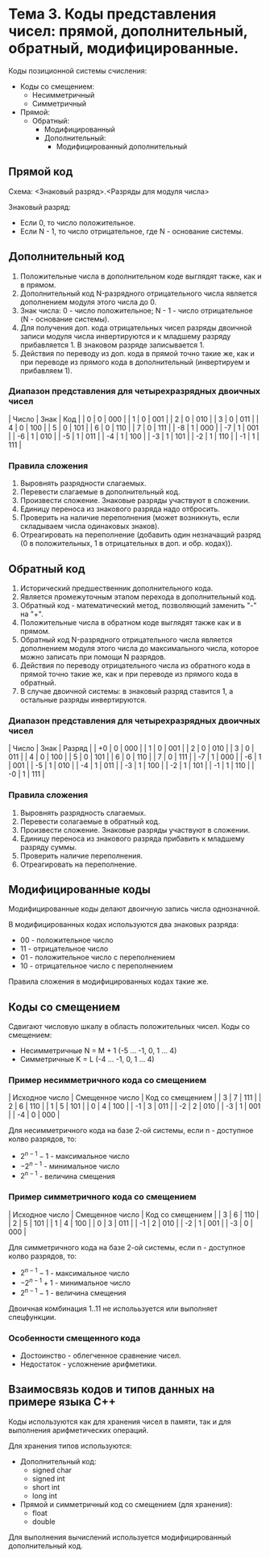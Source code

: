 # Тема 3. Коды представления чисел: прямой, дополнительный, обратный, модифицированные.
Коды позиционной системы счисления:
- Коды со смещением:
	- Несимметричный
	- Симметричный
- Прямой:
	- Обратный:
		- Модифицированный
		- Дополнительный:
			- Модифицированный дополнительный

## Прямой код
Схема: <Знаковый разряд>.<Разряды для модуля числа>

Знаковый разряд:
- Если 0, то число положительное.
- Если N - 1, то число отрицательное, где N - основание системы.

## Дополнительный код
1. Положительные числа в дополнительном коде выглядят также, как и в прямом.
2. Дополнительный код N-разрядного отрицательного числа является дополнением модуля этого числа до 0.
3. Знак числа: 0 - число положительное; N - 1 - число отрицательное (N - основание системы).
4. Для получения доп. кода отрицательных чисел разряды двоичной записи модуля числа инвертируются и к младшему разряду прибавляется 1. В знаковом разряде записывается 1.
5. Действия по переводу из доп. кода в прямой точно такие же, как и при переводе из прямого кода в дополнительный (инвертируем и прибавляем 1).

### Диапазон представления для четырехразрядных двоичных чисел
| Число | Знак | Код |
| 0     | 0    | 000 |
| 1     | 0    | 001 |
| 2     | 0    | 010 |
| 3     | 0    | 011 |
| 4     | 0    | 100 |
| 5     | 0    | 101 |
| 6     | 0    | 110 |
| 7     | 0    | 111 |
| -8    | 1    | 000 |
| -7    | 1    | 001 |
| -6    | 1    | 010 |
| -5    | 1    | 011 |
| -4    | 1    | 100 |
| -3    | 1    | 101 |
| -2    | 1    | 110 |
| -1    | 1    | 111 |

### Правила сложения
1. Выровнять разрядности слагаемых.
2. Перевести слагаемые в дополнительный код.
3. Произвести сложение. Знаковые разряды участвуют в сложении.
4. Единицу переноса из знакового разряда надо отбросить.
5. Проверить на наличие переполнения (может возникнуть, если складываем числа одинаковых знаков).
6. Отреагировать на переполнение (добавить один незначащий разряд (0 в положительных, 1 в отрицательных в доп. и обр. кодах)).

## Обратный код
1. Исторический предшественник дополнительного кода.
2. Является промежуточным этапом перехода в дополнительный код.
3. Обратный код - математический метод, позволяющий заменить "-" на "+".
4. Положительные числа в обратном коде выглядят также как и в прямом.
5. Обратный код N-разрядного отрицательного числа является дополнением модуля этого числа до максимального числа, которое можно записать при помощи N разрядов.
6. Действия по переводу отрицательного числа из обратного кода в прямой точно такие же, как и при переводе из прямого кода в обратный.
7. В случае двоичной системы: в знаковый разряд ставится 1, а остальные разряды инвертируются.

### Диапазон представления для четырехразрядных двоичных чисел
| Число | Знак | Разряд |
| +0    | 0    | 000    |
| 1     | 0    | 001    |
| 2     | 0    | 010    |
| 3     | 0    | 011    |
| 4     | 0    | 100    |
| 5     | 0    | 101    |
| 6     | 0    | 110    |
| 7     | 0    | 111    |
| -7    | 1    | 000    |
| -6    | 1    | 001    |
| -5    | 1    | 010    |
| -4    | 1    | 011    |
| -3    | 1    | 100    |
| -2    | 1    | 101    |
| -1    | 1    | 110    |
| -0    | 1    | 111    |

### Правила сложения
1. Выровнять разрядность слагаемых.
2. Перевести солагаемые в обратный код.
3. Произвести сложение. Знаковые разряды участвуют в сложении.
4. Единицу переноса из знакового разряда прибавить к младшему разряду суммы.
5. Проверить наличие переполнения.
6. Отреагировать на переполнение.

## Модифицированные коды
Модифицированные коды делают двоичную запись числа однозначной.

В модифицированных кодах используются два знаковых разряда:
- 00 - положительное число
- 11 - отрицательное число
- 01 - положительное число с переполнением
- 10 - отрицательное число с переполнением

Правила сложения в модифицированных кодах такие же.

## Коды со смещением
Сдвигают числовую шкалу в область положительных чисел.
Коды со смещением:
- Несимметричные N = M + 1 (-5 ... -1, 0, 1 ... 4)
- Симметричные K = L (-4 ... -1, 0, 1 ... 4)

### Пример несимметричного кода со смещением
| Исходное число | Смещенное число | Код со смещением |
| 3              | 7               | 111              |
| 2              | 6               | 110              |
| 1              | 5               | 101              |
| 0              | 4               | 100              |
| -1             | 3               | 011              |
| -2             | 2               | 010              |
| -3             | 1               | 001              |
| -4             | 0               | 000              |

Для несимметричного кода на базе 2-ой системы, если n - доступное колво разрядов, то:
- $2^{n-1} - 1$ - максимальное число
- $-2^{n-1}$ - минимальное число
- $2^{n-1}$ - величина смещения

### Пример симметричного кода со смещением
| Исходное число | Смещенное число | Код со смещением |
| 3              | 6               | 110              |
| 2              | 5               | 101              |
| 1              | 4               | 100              |
| 0              | 3               | 011              |
| -1             | 2               | 010              |
| -2             | 1               | 001              |
| -3             | 0               | 000              |

Для симметричного кода на базе 2-ой системы, если n - доступное колво разрядов, то:
- $2^{n-1} - 1$ - максимальное число
- $-2^{n-1} + 1$ - минимальное число
- $2^{n-1} - 1$ - величина смещения

Двоичная комбинация 1..11 не исполььзуется или выполняет спецфункции.

### Особенности смещенного кода
- Достоинство - облегченное сравнение чисел.
- Недостаток - усложнение арифметики.

## Взаимосвязь кодов и типов данных на примере языка C++
Коды используются как для хранения чисел в памяти, так и для выполнения арифметических операций.

Для хранения типов используются:
- Дополнительный код:
	- signed char
	- signed int
	- short int
	- long int
- Прямой и симметричный код со смещением (для хранения):
	- float
	- double

Для выполнения вычислений используется модифицированный дополнительный код.
